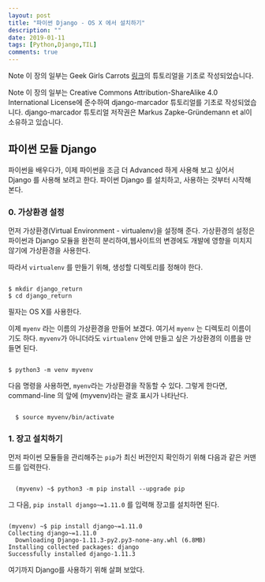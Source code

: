 ```yaml
---
layout: post
title: "파이썬 Django - OS X 에서 설치하기"
description: ""
date: 2019-01-11
tags: [Python,Django,TIL]
comments: true
---
```

Note 이 장의 일부는 Geek Girls Carrots [링크](http://django.carrots.pl/)의 튜토리얼을 기초로 작성되었습니다.

Note 이 장의 일부는 Creative Commons Attribution-ShareAlike 4.0 International License에 준수하여 django-marcador 튜토리얼를 기초로 작성되었습니다. django-marcador 튜토리얼 저작권은 Markus Zapke-Gründemann et al이 소유하고 있습니다.

## 파이썬 모듈 Django
파이썬을 배우다가, 이제 파이썬을 조금 더 Advanced 하게 사용해 보고 싶어서 Django 를 사용해 보려고 한다. 파이썬 Django 를 설치하고, 사용하는 것부터 시작해 본다.

### 0. 가상환경 설정

  먼저 가상환경(Virtual Environment - virtualenv)을 설정해 준다. 가상환경의 설정은 파이썬과 Django 모듈을 완전히 분리하여,웹사이트의 변경에도 개발에 영향을 미치지 않기에 가상환경을 사용한다.

  따라서 `virtualenv` 를 만들기 위해, 생성할 디렉토리를 정해야 한다.

  ```command-line

  $ mkdir django_return
  $ cd django_return

  ```

필자는 OS X를 사용한다.

이제 `myenv` 라는 이름의 가상환경을 만들어 보겠다. 여기서 `myenv` 는 디렉토리 이름이기도 하다. `myvenv`가 아니더라도 `virtualenv` 안에 만들고 싶은 가상환경의 이름을 만들면 된다.

```command-line

$ python3 -m venv myvenv

```


다음 명령을 사용하면, `myenv`라는 가상환경을 작동할 수 있다.
그렇게 한다면, command-line  의 앞에 (myvenv)라는 괄호 표시가 나타난다.

```command-line

  $ source myvenv/bin/activate

```


### 1. 장고 설치하기

먼저 파이썬 모듈들을 관리해주는 `pip`가 최신 버전인지 확인하기 위해 다음과 같은 커맨드를 입력한다.

```command-line

  (myvenv) ~$ python3 -m pip install --upgrade pip

```
그 다음, `pip install django~=1.11.0` 를 입력해 장고를 설치하면 된다.

```command-line

(myvenv) ~$ pip install django~=1.11.0
Collecting django~=1.11.0
  Downloading Django-1.11.3-py2.py3-none-any.whl (6.8MB)
Installing collected packages: django
Successfully installed django-1.11.3

```

여기까지 Django를 사용하기 위해 살펴 보았다.
